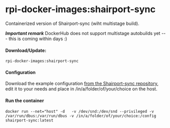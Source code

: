 # rpi-docker-images:shairport-sync

Containerized version of Shairport-sync (wiht multistage build). 

***Important remark*** DockerHub does not support multistage autobuilds yet --- this is coming within days :)

#### Download/Update:
```rpi-docker-images:shairport-sync```

#### Configuration

Download the example configuration [from the Shairport-sync repository](https://github.com/mikebrady/shairport-sync/blob/master/scripts/shairport-sync.conf), edit it to your needs and place in /in/a/folder/of/your/choice on the host. 


#### Run the container 

```docker run --net="host" -d   -v /dev/snd:/dev/snd --privileged -v /var/run/dbus:/var/run/dbus -v /in/a/folder/of/your/choice:/config shairport-sync:latest```
